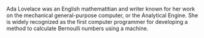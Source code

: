 Ada Lovelace was an English mathematitian and writer known for her work on the mechanical general-purpose computer, or the Analytical Engine. She is widely recognized as the first computer programmer for developing a method to calculate Bernoulli numbers using a machine.

